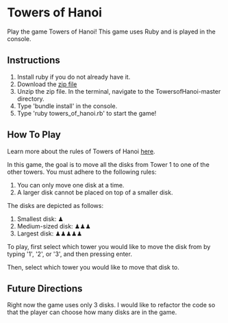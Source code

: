 # Towers of Hanoi

Play the game Towers of Hanoi! This game uses Ruby and is played in the console.

## Instructions

1. Install ruby if you do not already have it.
2. Download the [zip file](https://github.com/alikew24/TowersofHanoi/archive/master.zip)
3. Unzip the zip file. In the terminal, navigate to the TowersofHanoi-master directory.
4. Type 'bundle install' in the console.
5. Type 'ruby towers_of_hanoi.rb' to start the game!

## How To Play

Learn more about the rules of Towers of Hanoi [here](https://en.wikipedia.org/wiki/Tower_of_Hanoi).

In this game, the goal is to move all the disks from Tower 1
to one of the other towers. You must adhere to the following rules:
  1. You can only move one disk at a time.
  2. A larger disk cannot be placed on top of a smaller disk.

The disks are depicted as follows:

1. Smallest disk: ♟
2. Medium-sized disk: ♟♟♟
3. Largest disk: ♟♟♟♟♟

To play, first select which tower you would like to move the disk
from by typing '1', '2', or '3', and then pressing enter.

Then, select which tower you would like to move that disk to.

## Future Directions

Right now the game uses only 3 disks. I would like to refactor the code so that the player can choose how many disks are in the game.
